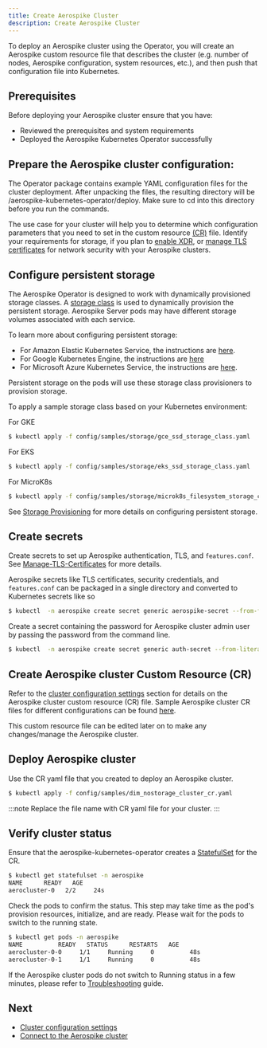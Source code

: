 ```yaml
---
title: Create Aerospike Cluster
description: Create Aerospike Cluster
---
```


To deploy an Aerospike cluster using the Operator, you will create an Aerospike custom resource file that describes the cluster (e.g. number of nodes, Aerospike configuration, system resources, etc.), and then push that configuration file into Kubernetes.

## Prerequisites

Before deploying your Aerospike cluster ensure that you have:

- Reviewed the prerequisites and system requirements
- Deployed the Aerospike Kubernetes Operator successfully

## Prepare the Aerospike cluster configuration:

The Operator package contains example YAML configuration files for the cluster deployment. After unpacking the files, the resulting directory will be /aerospike-kubernetes-operator/deploy.  Make sure to cd into this directory before you run the commands.

The use case for your cluster will help you to determine which configuration parameters that you need to set in the custom resource [(CR)](https://github.com/aerospike/aerospike-kubernetes-operator/wiki/Configuration) file. Identify your requirements for storage, if you plan to [enable XDR](XDR.md), or [manage TLS certificates](Manage-TLS-Certificates.md) for network security with your Aerospike clusters.

## Configure persistent storage

The Aerospike Operator is designed to work with dynamically provisioned storage classes. A [storage class](https://kubernetes.io/docs/concepts/storage/storage-classes/) is used to dynamically provision the persistent storage. Aerospike Server pods may have different storage volumes associated with each service.

To learn more about configuring persistent storage:
* For Amazon Elastic Kubernetes Service, the instructions are [here](https://docs.aws.amazon.com/eks/latest/userguide/storage-classes.html).
* For Google Kubernetes Engine, the instructions are [here](https://cloud.google.com/kubernetes-engine/docs/how-to/persistent-volumes/ssd-pd)
* For Microsoft Azure Kubernetes Service, the instructions are [here](https://docs.microsoft.com/en-us/azure/aks/azure-disks-dynamic-pv).

Persistent storage on the pods will use these storage class provisioners to provision storage.

To apply a sample storage class based on your Kubernetes environment:

For GKE
```sh
$ kubectl apply -f config/samples/storage/gce_ssd_storage_class.yaml
```

For EKS
```sh
$ kubectl apply -f config/samples/storage/eks_ssd_storage_class.yaml
```

For MicroK8s
```sh
$ kubectl apply -f config/samples/storage/microk8s_filesystem_storage_class.yaml
```

See [Storage Provisioning](Storage-provisioning.md) for more details on configuring persistent storage.

## Create secrets
Create secrets to set up Aerospike authentication, TLS, and `features.conf`. See [Manage-TLS-Certificates](Manage-TLS-Certificates.md) for more details.

Aerospike secrets like TLS certificates, security credentials, and `features.conf` can be packaged in a single directory and converted to Kubernetes secrets like so

```sh
$ kubectl  -n aerospike create secret generic aerospike-secret --from-file=config/samples/secrets
```

Create a secret containing the password for Aerospike cluster admin user by passing the password from the command line.
```sh
$ kubectl  -n aerospike create secret generic auth-secret --from-literal=password='admin123'
```

## Create Aerospike cluster Custom Resource (CR)

Refer to the [cluster configuration settings](Cluster-configuration-settings.md) section for details on the Aerospike cluster custom resource (CR) file. Sample Aerospike cluster CR files for different configurations can be found [here](https://github.com/aerospike/aerospike-kubernetes-operator/tree/1.0.0/config/samples/).

This custom resource file can be edited later on to make any changes/manage the Aerospike cluster.


## Deploy Aerospike cluster

Use the CR yaml file that you created to deploy an Aerospike cluster.
```sh
$ kubectl apply -f config/samples/dim_nostorage_cluster_cr.yaml
```

:::note
Replace the file name with CR yaml file for your cluster.
:::

## Verify cluster status
Ensure that the aerospike-kubernetes-operator creates a [StatefulSet](https://kubernetes.io/docs/concepts/workloads/controllers/statefulset/) for the CR.

```sh
$ kubectl get statefulset -n aerospike
NAME      READY   AGE
aerocluster-0   2/2     24s
```

Check the pods to confirm the status. This step may take time as the pod's provision resources, initialize, and are ready. Please wait for the pods to switch to the running state.

```sh
$ kubectl get pods -n aerospike
NAME          READY   STATUS      RESTARTS   AGE
aerocluster-0-0     1/1     Running     0          48s
aerocluster-0-1     1/1     Running     0          48s
```

If the Aerospike cluster pods do not switch to Running status in a few minutes, please refer to [Troubleshooting](Troubleshooting.md) guide.

## Next
- [Cluster configuration settings](Cluster-configuration-settings.md)
- [Connect to the Aerospike cluster](Connect-to-the-Aerospike-cluster.md)
